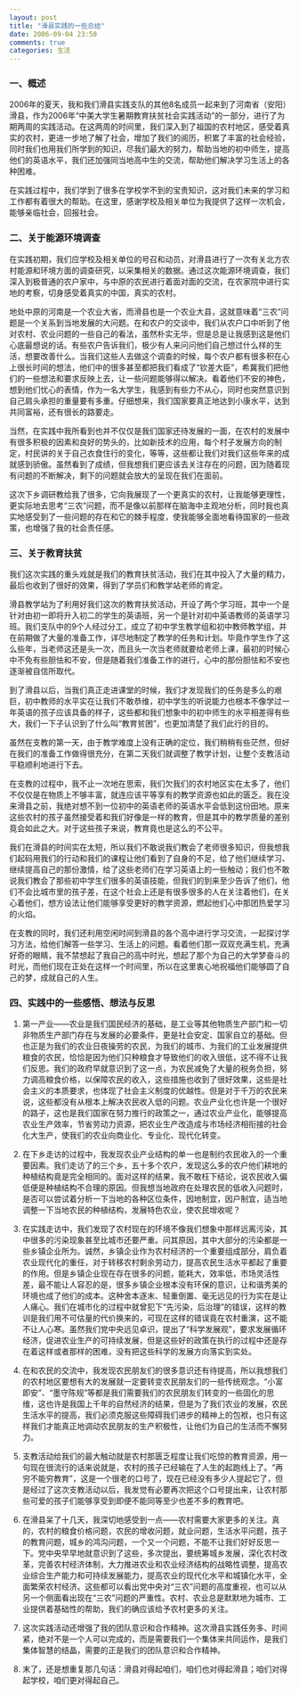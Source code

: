 ```yaml
---
layout: post
title: "滑县实践的一些总结"
date: 2006-09-04 23:50
comments: true
categories: 生活
---
```

### 一、概述

2006年的夏天，我和我们滑县实践支队的其他8名成员一起来到了河南省（安阳）滑县，作为2006年“中美大学生暑期教育扶贫社会实践活动”的一部分，进行了为期两周的实践活动。在这两周的时间里，我们深入到了祖国的农村地区，感受着真实的农村，更进一步地了解了社会，增加了我们的阅历，积累了丰富的社会经验，同时我们也用我们所学到的知识，尽我们最大的努力，帮助当地的初中师生，提高他们的英语水平，我们还加强同当地高中生的交流，帮助他们解决学习生活上的各种困难。

在实践过程中，我们学到了很多在学校学不到的宝贵知识，这对我们未来的学习和工作都有着很大的帮助。在这里，感谢学校及相关单位为我提供了这样一次机会，能够亲临社会，回报社会。<!-- more -->

### 二、关于能源环境调查

在实践初期，我们应学校及相关单位的号召和动员，对滑县进行了一次有关北方农村能源和环境方面的调查研究，以采集相关的数据。通过这次能源环境调查，我们深入到极普通的农户家中，与中原的农民进行着面对面的交流，在农家院中进行实地的考察，切身感受着真实的中国，真实的农村。

地处中原的河南是一个农业大省，而滑县也是一个农业大县，这就意味着“三农”问题是一个关系到当地发展的大问题。在和农户的交谈中，我们从农户口中听到了他对农村、农业问题的一些自己的看法，虽然朴实无华，但是总是让我感到这是他们心底最想说的话。有些农户告诉我们，极少有人来问问他们自己想过什么样的生活，想要改善什么。当我们这些人去做这个调查的时候，每个农户都有很多积在心上很长时间的想法，他们中的很多甚至都把我们看成了“钦差大臣”，希冀我们把他们的一些想法和要求反映上去，让一些问题能够得以解决。看着他们不安的神色，想到他们忧心的表情，作为一名大学生，我感到有些力不从心，同时也突然意识到自己肩头承担的重量要有多重。仔细想来，我们国家要真正地达到小康水平，达到共同富裕，还有很长的路要走。

当然，在实践中我所看到也并不仅仅是我们国家还待发展的一面，在农村的发展中有很多积极的因素和良好的势头的，比如新技术的应用，每个村子发展方向的制定，村民讲的关于自己衣食住行的变化，等等，这些都让我们对我们这些年来的成就感到骄傲。虽然看到了成绩，但我想我们更应该去关注存在的问题，因为随着现有问题的不断解决，剩下的问题就会放大的呈现在我们在面前。

这次下乡调研教给我了很多，它向我展现了一个更真实的农村，让我能够更理性，更实际地去思考“三农”问题，而不是像以前那样在脑海中主观地分析，同时我也真实地感受到了一些问题的存在和它的棘手程度，使我能够全面地看待国家的一些政策，也增强了我的社会责任感。

### 三、关于教育扶贫

我们这次实践的重头戏就是我们的教育扶贫活动，我们在其中投入了大量的精力，最后也收到了很好的效果，得到了学员们和教学站老师的肯定。

滑县教学站为了利用好我们这次的教育扶贫活动，开设了两个学习班，其中一个是针对由初一即将升入初二的学生的英语班，另一个是针对初中英语教师的英语学习班。我们支队中的9个人经过分工，成立了初中学生教学组和初中教师教学组，并在前期做了大量的准备工作，详尽地制定了教学的任务和计划。毕竟作学生作了这么些年，当老师这还是头一次，而且头一次当老师就要给老师上课，最初的时候心中不免有些胆怯和不安，但是随着我们准备工作的进行，心中的那份胆怯和不安也逐渐被自信所取代。

到了滑县以后，当我们真正走进课堂的时候，我们才发现我们的任务是多么的艰巨，初中教师的水平实在让我们不敢恭维，初中学生的听说能力也根本不像学过一年英语的孩子应该具备的样子，这些都和我们想象中的初中师生的水平相差得有些大，我们一下子认识到了什么叫“教育贫困”，也更加清楚了我们此行的目的。

虽然在支教的第一天，由于教学难度上没有正确的定位，我们稍稍有些茫然，但好在我们的准备工作做得很充分，在第二天我们就调整了教学计划，让整个支教活动平稳顺利地进行下去。

在支教的过程中，我不止一次地在思索，我们欠我们的农村地区实在太多了，他们不仅仅是在物质上不够丰富，就连应该平等享有的教学资源也如此的匮乏。我在没来滑县之前，我绝对想不到一位初中的英语老师的英语水平会低到这份田地。原来这些农村的孩子虽然接受着和我们好像是一样的教育，但是其中的教学质量的差别竟会如此之大。对于这些孩子来说，教育竟也是这么的不公平。

我们在滑县的时间实在太短，所以我们不敢说我们教会了老师很多知识，但我想我们起码用我们的行动和我们的课程让他们看到了自身的不足，给了他们继续学习、继续提高自己的那份激情，给了这些老师们在学习英语上的一些触动；我们也不敢说我们教会了那些初中学生们很多的英语技能，但我们的到来至少告诉了他们，他们不会比城市里的孩子差，在这个社会上还是有很多很多的人在关注着他们，在关心着他们，想方设法让他们能够享受更好的教学资源，燃起他们心中那团热爱学习的火焰。

在支教的同时，我们还利用空闲时间到滑县的各个高中进行学习交流，一起探讨学习方法，给他们解答一些学习、生活上的问题。看着他们那一双双充满生机，充满好奇的眼睛，我不禁想起了我自己的高中时光，想起了那个为自己的大学梦奋斗的时光，而他们现在正处在这样一个时间里，所以在这里衷心地祝福他们能够圆了自己的梦，成就自己的人生。

### 四、实践中的一些感悟、想法与反思

1. 第一产业——农业是我们国民经济的基础，是工业等其他物质生产部门和一切非物质生产部门存在与发展的必要条件，更是社会安定、国家自立的基础。但也正是为我们的农业日夜操劳的农民，为我们的城市、为我们的工业发展提供粮食的农民，恰恰是因为他们只种粮食才导致他们的收入很低，这不得不让我们反思。我们的政府早就意识到了这一点，为农民减免了大量的税务负担，努力调高粮食价格，以保障农民的收入，这些措施也收到了很好效果，这些是社会主义的本质要求，也体现了社会主义制度的优越性。但是对于千万的农民来说，这些都没有从根本上解决农民收入低的问题。农业产业化也许是一个很好的路子，这也是我们国家在努力推行的政策之一，通过农业产业化，能够提高农业生产效率，节省劳动力资源，把农业生产改造成与市场经济相衔接的社会化大生产，使我们的农业向商业化、专业化、现代化转变。  

2. 在下乡走访的过程中，我发现农业产业结构的单一也是制约农民收入的一个重要因素。我们走访了的三个乡，五十多个农户，发现这么多的农户他们耕地的种植结构竟是完全相同的。面对这样的结果，我不敢枉下结论，说农民收入偏低便是种植结构不合理的原因。但我想当地政府在处理农民的低收入问题时，是否可以尝试着分析一下当地的各种区位条件，因地制宜，因户制宜，适当地调整一下当地农民的种植结构，发展特色农业，使农民增收呢？  

3. 在实践走访中，我们发现了农村现在的环境不像我们想象中那样远离污染，其中很多的污染现象甚至比城市还要严重。问其原因，其中大部分的污染都是一些乡镇企业所为。诚然，乡镇企业作为农村经济的一个重要组成部分，肩负着农业现代化的重任，对于转移农村剩余劳动力，提高农民生活水平都起了重要的作用。但是乡镇企业现在存在很多的问题，能耗大，效率低，市场灵活性差，最不能让人容忍的是，很多乡镇企业根本没有环保的意识，让和谐秀美的环境也成了他们的成本。这种舍本逐末、轻重倒置、毫无远见的行为实在是让人痛心。我们在城市化的过程中就曾犯下“先污染，后治理”的错误，这样的教训是我们用不可估量的代价换来的，可现在这样的错误竟在农村重演，这不能不让人心寒。虽然我们党中央远见卓识，提出了“科学发展观”，要求发展循环经济，促进农业生产的可持续发展，但是这些好的政策在执行的过程中还是存在着这样或者那样的困难，没有把这些科学的发展方向落实到实处。   

4. 在和农民的交流中，我发现农民朋友们的很多意识还有待提高，所以我想我们的农村地区要想有大的发展就一定要转变农民朋友们的一些传统观念。“小富即安”、“墨守陈规”等都是我们需要我们的农民朋友们转变的一些固化的思维，这也许是我国上千年的自然经济的结果，但是为了我们农业的发展，农民生活水平的提高，我们必须克服这些障碍我们进步的精神上的包袱，也只有这样我们才能真正地调动农民朋友的生产积极性，让他们为自己的生活而不懈努力。  

5. 支教活动给我们的最大触动就是农村那匮乏程度让我们吃惊的教育资源，用一句现在很流行的话来说就是，农村的孩子已经输在了人生的起跑线上了。“再穷不能穷教育”，这是一个很老的口号了，现在已经没有多少人提起它了，但是经过了这次支教活动以后，我发觉有必要再次把这个口号提出来，让农村那些可爱的孩子们能够享受到即便不能同等至少也差不多的教育吧。  

6. 在滑县呆了十几天，我深切地感受到一点——农村需要大家更多的关注。真的，农村的粮食价格问题，农民的增收问题，就业问题，生活水平问题，孩子的教育问题，城乡的鸿沟问题，一个又一个问题，不能不让我们好好反思一下。党中央早早地就意识到了这些，多次提出，要统筹城乡发展，深化农村改革，完善农村经济体制，大力推进农业和农业经济结构的战略性调整，提高农业综合生产能力和可持续发展能力，提高农业的现代化水平和城镇化水平，全面繁荣农村经济。这些都可以看出党中央对“三农”问题的高度重视，也可以从另一个侧面看出现在“三农”问题的严重性。农村、农业总是默默地为城市、工业提供着基础性的帮助，我们的确应该给予农村更多的关注。  

7. 这次实践活动还增强了我的团队意识和合作精神。这次滑县实践任务多、时间紧，绝对不是一个人可以完成的，而是需要我们一个集体来共同运作，是我们集体智慧的结晶，需要的正是我们的团队意识和合作精神。  

8. 末了，还是想重复那几句话：滑县对得起咱们，咱们也对得起滑县；咱们对得起学校，咱们更对得起自己。